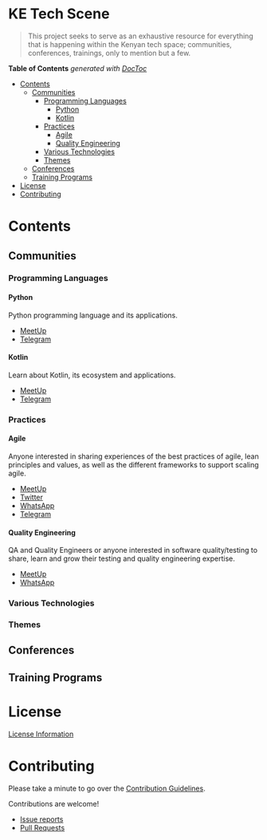 # KE Tech Scene
> This project seeks to serve as an exhaustive resource for everything that is happening within the Kenyan tech space; communities, conferences, trainings, only to mention but a few.

<!-- START doctoc generated TOC please keep comment here to allow auto update -->
<!-- DON'T EDIT THIS SECTION, INSTEAD RE-RUN doctoc TO UPDATE -->
**Table of Contents**  *generated with [DocToc](https://github.com/thlorenz/doctoc)*

- [Contents](#contents)
  - [Communities](#communities)
    - [Programming Languages](#programming-languages)
      - [Python](#python)
      - [Kotlin](#kotlin)
    - [Practices](#practices)
      - [Agile](#agile)
      - [Quality Engineering](#quality-engineering)
    - [Various Technologies](#various-technologies)
    - [Themes](#themes)
  - [Conferences](#conferences)
  - [Training Programs](#training-programs)
- [License](#license)
- [Contributing](#contributing)

<!-- END doctoc generated TOC please keep comment here to allow auto update -->


# Contents
## Communities
### Programming Languages
#### Python

Python programming language and its applications.
- [MeetUp](https://www.meetup.com/Python-Nairobi/)
- [Telegram](https://t.me/pythonKE)

#### Kotlin

Learn about Kotlin, its ecosystem and applications.
- [MeetUp](https://www.meetup.com/KotlinKenya/)
- [Telegram](https://t.me/kotlinKenya)

### Practices
#### Agile
Anyone interested in sharing experiences of the best practices of agile, lean principles and values, as well as the different frameworks to support scaling agile.

- [MeetUp](https://www.meetup.com/Nairobi-Agile-and-Scrum-Meetup/)
- [Twitter](https://twitter.com/AgileKe)
- [WhatsApp](https://chat.whatsapp.com/KSh1ExMqOcdF1OkACd28VP)
- [Telegram](http://t.me/AgileKE)

#### Quality Engineering
QA and Quality Engineers or anyone interested in software quality/testing to share, learn and grow their testing and quality engineering expertise.

- [MeetUp](https://www.meetup.com/Nairobi-Agile-and-Scrum-Meetup/)
- [WhatsApp](https://chat.whatsapp.com/FW0uMXlq23mEBgH8vWckUs)


### Various Technologies
### Themes
## Conferences
## Training Programs
# License
[License Information](LICENSE.md)

# Contributing
Please take a minute to go over the [Contribution Guidelines](CONTRIBUTING.md).

Contributions are welcome!
* [Issue reports](https://github.com/ianbrayoni/KE-Tech/issues)
* [Pull Requests](https://github.com/ianbrayoni/KE-Tech/pulls)
